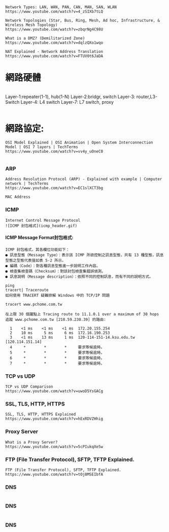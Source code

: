 #
```
Network Types: LAN, WAN, PAN, CAN, MAN, SAN, WLAN
https://www.youtube.com/watch?v=4_zSIXb7tLQ
```
```
Network Topologies (Star, Bus, Ring, Mesh, Ad hoc, Infrastructure, & Wireless Mesh Topology)
https://www.youtube.com/watch?v=zbqrNg4C98U
```

```
What is a DMZ? (Demilitarized Zone)
https://www.youtube.com/watch?v=dqlzQXo1wqo
```
```
NAT Explained - Network Address Translation
https://www.youtube.com/watch?v=FTUV0t6JaDA
```
# 網路硬體
```
```
Layer-1:repeater(1-1), hub(1-N)
Layer-2:bridgr, switch
Layer-3: router,L3-Switch
Layer-4: L4 switch
Layer-7: L7 switch, proxy
```

```

# 網路協定:
```
OSI Model Explained | OSI Animation | Open System Interconnection Model | OSI 7 layers | TechTerms
https://www.youtube.com/watch?v=vv4y_uOneC0


```
### ARP
```
Address Resolution Protocol (ARP) - Explained with example | Computer network | TechTerms
https://www.youtube.com/watch?v=EC1slXCT3bg

MAC Address
```
### ICMP
```
Internet Control Message Protocol
![ICMP 封包格式](icmp_header.gif)
```
#### ICMP Message Format封包格式:


```
ICMP 封包格式，其各欄位功能如下：
● 訊息型態（Message Type）：表示該 ICMP 所欲控制之訊息型態，共有 13 種型態，訊息型態之型態代表值如表 5-2 所示。
● 編碼（Code）：對各種訊息型態進一步說明工作內容。
● 檢查集檢查碼（Checksum）：對該封包檢查集錯誤偵測。
● 訊息說明（Message description）：依照不同的控制訊息，而有不同的說明方式。
```


```
ping 
tracert| Traceroute
如何使用 TRACERT 疑難排解 Windows 中的 TCP/IP 問題
```
```
tracert www.pchome.com.tw

在上限 30 個躍點上 Tracing route to 11.1.0.1 over a maximum of 30 hops
追蹤 www.pchome.com.tw [210.59.230.39] 的路由:

  1    <1 ms    <1 ms    <1 ms  172.20.155.254
  2    10 ms     5 ms     6 ms  172.16.190.253
  3    <1 ms    13 ms     1 ms  120-114-151-14.ksu.edu.tw [120.114.151.14]
  4     *        *        *     要求等候逾時。
  5     *        *        *     要求等候逾時。
  6     *        *        *     要求等候逾時。
  7     *        *        *     要求等候逾時。
```
### TCP vs UDP 
```
TCP vs UDP Comparison
https://www.youtube.com/watch?v=uwoD5YsGACg
```


### SSL, TLS, HTTP, HTTPS 
```
SSL, TLS, HTTP, HTTPS Explained
https://www.youtube.com/watch?v=hExRDVZHhig
```

###  Proxy Server
```
What is a Proxy Server?
https://www.youtube.com/watch?v=5cPIukqXe5w
```

### FTP (File Transfer Protocol), SFTP, TFTP Explained.
```
FTP (File Transfer Protocol), SFTP, TFTP Explained.
https://www.youtube.com/watch?v=tOj8MSEIbfA
```

### DNS
```

```

### DNS
```

```

### DNS
```

```

